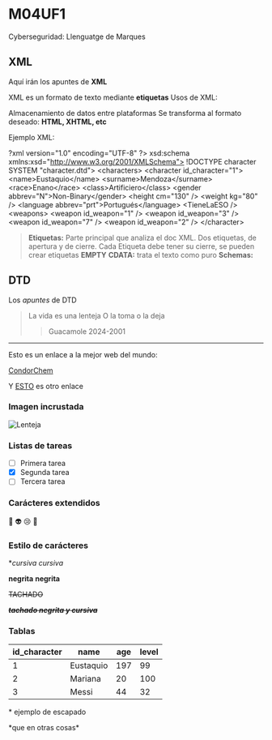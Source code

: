# M04UF1
Cyberseguridad: Llenguatge de Marques

## XML
Aquí irán los apuntes de **XML**

XML es un formato de texto mediante **etiquetas**
Usos de XML:

Almacenamiento de datos entre plataformas
Se transforma al formato deseado: **HTML, XHTML, etc**

Ejemplo XML: 

?xml version="1.0" encoding="UTF-8" ?>
xsd:schema xmlns:xsd="http://www.w3.org/2001/XMLSchema">
!DOCTYPE character SYSTEM "character.dtd">
\<characters\>
	\<character id_character="1"\>
		\<name\>Eustaquio\</name\>
		\<surname\>Mendoza\</surname\>
		\<race\>Enano\</race\>
		\<class\>Artificiero\</class\>
		\<gender abbrev="N"\>Non-Binary\</gender\>
		\<height cm="130" /\>
		\<weight kg="80" /\>
		\<language abbrev="prt"\>Portugués\</language\>
		\<TieneLaESO /\>
		\<weapons\>
			\<weapon id_weapon="1" /\>
			\<weapon id_weapon="3" /\>
			\<weapon id_weapon="7" /\>
			\<weapon id_weapon="2" /\>
	\</character\>
>
>**Etiquetas:** Parte principal que analiza el doc XML. Dos etiquetas, de apertura y de cierre.
>Cada Etiqueta debe tener su cierre, se pueden crear etiquetas **EMPTY**
>**CDATA:** trata el texto como puro
>**Schemas:**


## DTD 
Los _apuntes_ de DTD


> La vida es una lenteja
> O la toma o la deja
>
>> Guacamole 2024-2001


---

Esto es un enlace a la mejor web del mundo:

[CondorChem](https://condorchem.com)

Y [ESTO](https://enti.cat) es otro enlace

### Imagen incrustada

![Lenteja](https://recetinas.com/wp-content/uploads/2020/01/lentejas-con-chorizo.jpg)

### Listas de tareas

- [ ] Primera tarea
- [x] Segunda tarea
- [ ] Tercera tarea

### Carácteres  extendidos

:poop: :alien: :cry: :imp:

### Estilo de carácteres

**cursiva* _cursiva_

**negrita** __negrita__

~~TACHADO~~

~~***tachado negrita y cursiva***~~

### Tablas

| id_character | name | age | level |
| --- | --- | --- | --- |
| 1 | Eustaquio | 197 | 99 |
| 2 | Mariana | 20 | 100 |
| 3 | Messi | 44 | 32 |

\* ejemplo de escapado

\*que en otras cosas\*
